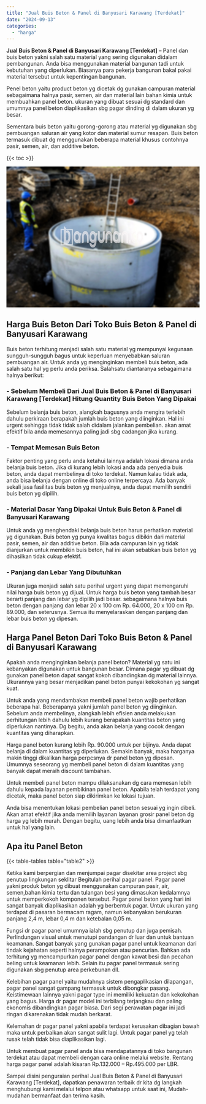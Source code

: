 ```yaml
---
title: "Jual Buis Beton & Panel di Banyusari Karawang [Terdekat]"
date: "2024-09-13"
categories: 
  - "harga"
---
```


**Jual Buis Beton & Panel di Banyusari Karawang \[Terdekat\]** – Panel dan buis beton yakni salah satu material yang sering digunakan didalam pembangunan. Anda bisa menggunakan material bangunan tadi untuk kebutuhan yang diperlukan. Biasanya para pekerja bangunan bakal pakai material tersebut untuk kepentingan bangunan.

Penel beton yaitu product beton yg dicetak dg gunakan campuran material sebagaimana halnya pasir, semen, air dan material lain bahan kimia untuk membuahkan panel beton. ukuran yang dibuat sesuai dg standard dan umumnya panel beton diaplikasikan sbg pagar dinding di dalam ukuran yg besar.

Sementara buis beton yaitu gorong-gorong atau material yg digunakan sbg pembuangan saluran air yang kotor dan material sumur resapan. Buis beton termasuk dibuat dg menggunakan beberapa material khusus contohnya pasir, semen, air, dan additive beton.

{{< toc >}}

![Jual Buis Beton & Panel di Banyusari Karawang [Terdekat]](/images/jual-panel-buis-beton-murah-43.png)

## Harga Buis Beton Dari Toko Buis Beton & Panel di Banyusari Karawang

Buis beton terhitung menjadi salah satu material yg mempunyai kegunaan sungguh-sungguh bagus untuk keperluan menyebabkan saluran pembuangan air. Untuk anda yg menginginkan membeli buis beton, ada salah satu hal yg perlu anda periksa. Salahsatu diantaranya sebagaimana halnya berikut:

### \- Sebelum Membeli Dari Jual Buis Beton & Panel di Banyusari Karawang \[Terdekat\] Hitung Quantity Buis Beton Yang Dipakai

Sebelum belanja buis beton, alangkah bagusnya anda mengira terlebih dahulu perkiraan berapakah jumlah buis beton yang diinginkan. Hal ini urgent sehingga tidak tidak salah didalam jalankan pembelian. akan amat efektif bila anda memesannya paling jadi sbg cadangan jika kurang.

### \- Tempat Memesan Buis Beton

Faktor penting yang perlu anda ketahui lainnya adalah lokasi dimana anda belanja buis beton. Jika di kurang lebih lokasi anda ada penyedia buis beton, anda dapat membelinya di toko terdekat. Namun kalau tidak ada, anda bisa belanja dengan online di toko online terpercaya. Ada banyak sekali jasa fasilitas buis beton yg menjualnya, anda dapat memilih sendiri buis beton yg dipilih.

### \- Material Dasar Yang Dipakai Untuk Buis Beton & Panel di Banyusari Karawang

Untuk anda yg menghendaki belanja buis beton harus perhatikan material yg digunakan. Buis beton yg punya kwalitas bagus dibikin dari material pasir, semen, air dan additive beton. Bila ada campuran lain yg tidak dianjurkan untuk membikin buis beton, hal ini akan sebabkan buis beton yg dihasilkan tidak cukup efektif.

### \- Panjang dan Lebar Yang Dibutuhkan

Ukuran juga menjadi salah satu perihal urgent yang dapat memengaruhi nilai harga buis beton yg dijual. Untuk harga buis beton yang tambah besar berarti panjang dan lebar yg dipilih jadi besar. sebagaimana halnya buis beton dengan panjang dan lebar 20 x 100 cm Rp. 64.000, 20 x 100 cm Rp. 89.000, dan seterusnya. Semua itu menyelaraskan dengan panjang dan lebar buis beton yg dipesan.

## Harga Panel Beton Dari Toko Buis Beton & Panel di Banyusari Karawang

Apakah anda menginginkan belanja panel beton? Material yg satu ini kebanyakan digunakan untuk bangunan besar. Dimana pagar yg dibuat dg gunakan panel beton dapat sangat kokoh dibandingkan dg material lainnya. Ukurannya yang besar menjadikan panel beton punyai kekokohan yg sangat kuat.

Untuk anda yang mendambakan membeli panel beton wajib perhatikan beberapa hal. Beberapanya yakni jumlah panel beton yg diinginkan. Sebelum anda membelinya, alangkah lebih efisien anda melakukan perhitungan lebih dahulu lebih kurang berapakah kuantitas beton yang diperlukan nantinya. Dg begitu, anda akan belanja yang cocok dengan kuantitas yang diharapkan.

Harga panel beton kurang lebih Rp. 90.000 untuk per bijinya. Anda dapat belanja di dalam kuantitas yg diperlukan. Semakin banyak, maka harganya makin tinggi dikalikan harga perpcsnya dr panel beton yg dipesan. Umumnya seseorang yg membeli panel beton di dalam kuantitas yang banyak dapat meraih discount tambahan.

Untuk membeli panel beton mampu dilaksanakan dg cara memesan lebih dahulu kepada layanan pembikinan panel beton. Apabila telah terdapat yang dicetak, maka panel beton siap dikirimkan ke lokasi tujuan.

Anda bisa menentukan lokasi pembelian panel beton sesuai yg ingin dibeli. Akan amat efektif jika anda memilih layanan layanan grosir panel beton dg harga yg lebih murah. Dengan begitu, uang lebih anda bisa dimanfaatkan untuk hal yang lain.

## Apa itu Panel Beton

{{< table-tables table="table2" >}}

Ketika kami berpergian dan menjumpai pagar disekitar area project sbg penutup lingkungan seklitar Begitulah perihal pagar panel. Pagar panel yakni produk beton yg dibuat menggunakan campuran pasir, air, semen,bahan kimia tertu dan tulangan besi yang dimasukan kedalamnya untuk memperkokoh komponen tersebut. Pagar panel beton yang hari ini sangat banyak diaplikasikan adalah yg berbentuk pagar. Untuk ukuran yang terdapat di pasaran bermacam ragam, namun kebanyakan berukuran panjang 2,4 m, lebar 0,4 m dan ketebalan 0,05 m.

Fungsi dr pagar panel umumnya ialah sbg penutup dan juga pemisah. Perlindungan visual untuk menutupi pandangan dr luar dan untuk bantuan keamanan. Sangat banyak yang gunakan pagar panel untuk keamanan dari tindak kejahatan seperti halnya perampokan atau pencurian. Bahkan ada terhitung yg mencampurkan pagar panel dengan kawat besi dan pecahan beling untuk keamanan lebih. Selain itu pagar panel termasuk sering digunakan sbg penutup area perkebunan dll.

Kelebihan pagar panel yaitu mudahnya sistem pengaplikasian dilapangan, pagar panel sangat gampang termasuk untuk dibongkar pasang. Keistimewaan lainnya yakni pagar type ini memiliki kekuatan dan kekokohan yang bagus. Harga dr pagar model ini terbilang terjangkau dan paling ekonomis dibandingkan pagar biasa. Dari segi perawatan pagar ini jadi ringan dikarenakan tidak mudah berkarat.

Kelemahan dr pagar panel yakni apabila terdapat kerusakan dibagian bawah maka untuk perbaikan akan sangat sulit lagi. Untuk pagar panel yg telah rusak telah tidak bisa diaplikasikan lagi.

Untuk membuat pagar panel anda bisa mendapatannya di toko bangunan terdekat atau dapat membeli dengan cara online melalui website. Rentang harga pagar panel adalah kisaran Rp.132.000 – Rp.495.000 per LBR.

Sampai disini penguraian perihal Jual Buis Beton & Panel di Banyusari Karawang \[Terdekat\], dapatkan penawaran terbaik dr kita dg langkah menghubungi kami melalui telpon atau whatsapp untuk saat ini, Mudah-mudahan bermanfaat dan terima kasih.
